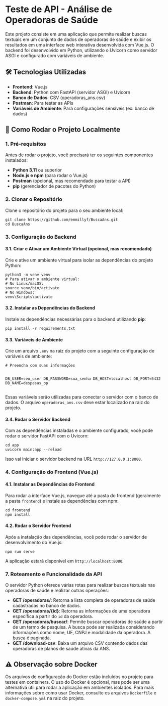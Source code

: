 <!DOCTYPE html>
<html lang="pt-BR">
<body>

<h1>Teste de API - Análise de Operadoras de Saúde</h1>

<p>Este projeto consiste em uma aplicação que permite realizar buscas textuais em um conjunto de dados de operadoras de saúde e exibir os resultados em uma interface web interativa desenvolvida com Vue.js. O backend foi desenvolvido em Python, utilizando o Uvicorn como servidor ASGI e configurado com variáveis de ambiente.</p>

<h2>🛠️ Tecnologias Utilizadas</h2>
<ul>
  <li><strong>Frontend</strong>: Vue.js</li>
  <li><strong>Backend</strong>: Python com FastAPI (servidor ASGI) e Uvicorn</li>
  <li><strong>Banco de Dados</strong>: CSV (operadoras_ans.csv)</li>
  <li><strong>Postman</strong>: Para testar as APIs</li>
  <li><strong>Variáveis de Ambiente</strong>: Para configurações sensíveis (ex: banco de dados)</li>
</ul>

<h2>🚀 Como Rodar o Projeto Localmente</h2>

<h3>1. Pré-requisitos</h3>
<p>Antes de rodar o projeto, você precisará ter os seguintes componentes instalados:</p>
<ul>
  <li><strong>Python 3.11</strong> ou superior</li>
  <li><strong>Node.js e npm</strong> (para rodar o Vue.js)</li>
  <li><strong>Postman</strong> (opcional, mas recomendado para testar a API)</li>
  <li><strong>pip</strong> (gerenciador de pacotes do Python)</li>
</ul>

<h3>2. Clonar o Repositório</h3>
<p>Clone o repositório do projeto para o seu ambiente local:</p>
<pre><code>git clone https://github.com/emmillyf/BuscaAns.git
cd BuscaAns</code></pre>

<h3>3. Configuração do Backend</h3>

<h4>3.1. Criar e Ativar um Ambiente Virtual (opcional, mas recomendado)</h4>
<p>Crie e ative um ambiente virtual para isolar as dependências do projeto Python:</p>
<pre><code>python3 -m venv venv
# Para ativar o ambiente virtual:
# No Linux/macOS:
source venv/bin/activate
# No Windows:
venv\Scripts\activate</code></pre>

<h4>3.2. Instalar as Dependências do Backend</h4>
<p>Instale as dependências necessárias para o backend utilizando <strong>pip</strong>:</p>
<pre><code>pip install -r requirements.txt</code></pre>

<h4>3.3. Variáveis de Ambiente</h4>
<p>Crie um arquivo <code>.env</code> na raiz do projeto com a seguinte configuração de variáveis de ambiente:</p>
<pre><code># Preencha com suas informações

DB_USER=seu_user
DB_PASSWORD=sua_senha
DB_HOST=localhost
DB_PORT=5432
DB_NAME=despesas_op</code></pre>
<p>Essas variáveis serão utilizadas para conectar o servidor com o banco de dados. O arquivo <code>operadoras_ans.csv</code> deve estar localizado na raiz do projeto.</p>

<h4>3.4. Rodar o Servidor Backend</h4>
<p>Com as dependências instaladas e o ambiente configurado, você pode rodar o servidor FastAPI com o Uvicorn:</p>
<pre><code>cd app
uvicorn main:app --reload</code></pre>
<p>Isso vai iniciar o servidor backend na URL <code>http://127.0.0.1:8000</code>.</p>

<h3>4. Configuração do Frontend (Vue.js)</h3>

<h4>4.1. Instalar as Dependências do Frontend</h4>
<p>Para rodar a interface Vue.js, navegue até a pasta do frontend (geralmente a pasta <code>frontend</code>) e instale as dependências com npm:</p>
<pre><code>cd frontend
npm install</code></pre>

<h4>4.2. Rodar o Servidor Frontend</h4>
<p>Após a instalação das dependências, você pode rodar o servidor de desenvolvimento do Vue.js:</p>
<pre><code>npm run serve</code></pre>
<p>A aplicação estará disponível em <code>http://localhost:8080</code>.</p>

<h3>7. Roteamento e Funcionalidade da API</h3>
<p>O servidor Python oferece várias rotas para realizar buscas textuais nas operadoras de saúde e realizar outras operações:</p>

<ul>
  <li><strong>GET /operadoras/</strong>: Retorna a lista completa de operadoras de saúde cadastradas no banco de dados.</li>
  <li><strong>GET /operadoras/{id}</strong>: Retorna as informações de uma operadora específica a partir do <code>id</code> da operadora.</li>
  <li><strong>GET /operadoras/buscar/</strong>: Permite buscar operadoras de saúde a partir de um termo de pesquisa. A busca pode ser realizada considerando informações como nome, UF, CNPJ e modalidade da operadora. A busca é paginada.</li>
  <li><strong>GET /download-csv</strong>: Baixa um arquivo CSV contendo dados das operadoras de planos de saúde ativas da ANS.</li>
</ul>
<h2>⚠️ Observação sobre Docker</h2>
<p>Os arquivos de configuração do Docker estão incluídos no projeto para testes em containers. O uso do Docker é opcional, mas pode ser uma alternativa útil para rodar a aplicação em ambientes isolados. Para mais informações sobre como usar Docker, consulte os arquivos <code>Dockerfile</code> e <code>docker-compose.yml</code> na raiz do projeto.</p>

</body>
</html>
